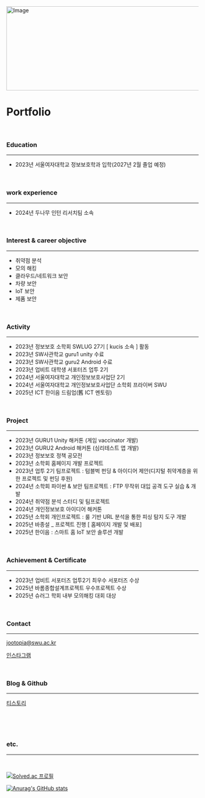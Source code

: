                                                                                                 
<img width="1112" height="220" alt="Image" src="https://github.com/user-attachments/assets/20b767e1-402f-45fc-95eb-e571be8c9b7d" />


# Portfolio
<br>

### Education
---
- 2023년 서울여자대학교 정보보호학과 입학(2027년 2월 졸업 예정)

<br>

### work experience
---

- 2024년 두나무 인턴 리서치팀 소속

<br>

  ### Interest & career objective
---

- 취약점 분석
- 모의 해킹
- 클라우드/네트워크 보안
- 차량 보안
- IoT 보안
- 제품 보안

<br>

### Activity

---

- 2023년 정보보호 소학회 SWLUG 27기 [ kucis 소속 ] 활동
- 2023년 SW사관학교 guru1 unity 수료
- 2023년 SW사관학교 guru2 Android 수료
- 2023년 업비트 대학생 서포터즈 업투 2기
- 2024년 서울여자대학교 개인정보보호사업단 2기
- 2024년 서울여자대학교 개인정보보호사업단 소학회 프라이버 SWU
- 2025년 ICT 한이음 드림업(舊 ICT 멘토링)

<br>

### Project

---
- 2023년 GURU1 Unity  해커톤 (게임 vaccinator 개발)
- 2023년 GURU2 Android  해커톤 (심리테스트 앱 개발)
- 2023년 정보보호 정책 공모전
- 2023년 소학회 홈페이지 개발 프로젝트
- 2023년 업투 2기 팀프로젝트 : 텀블벅 펀딩 & 아이디어 제안(디지털 취약계층을 위한 프로젝트 및 펀딩 후원)
- 2024년 소학회 파이썬 & 보안 팀프로젝트 : FTP 무작위 대입 공격 도구 실습 & 개발
- 2024년 취약점 분석 스터디 및 팀프로젝트
- 2024년 개인정보보호 아이디어 해커톤
- 2025년 소학회 개인프로젝트 : 룰 기반 URL 분석을 통한 피싱 탐지 도구 개발
- 2025년 바종설 _ 프로젝트 진행 [ 홈페이지 개발 및 배포]
- 2025년 한이음 : 스마트 홈 IoT 보안 솔루션 개발

<br>

### Achievement & Certificate

---

- 2023년 업비트 서포터즈  업투2기 최우수 서포터즈 수상
- 2025년 바롬종합설계프로젝트 우수프로젝트 수상
- 2025년 슈러그 학회 내부 모의해킹 대회 대상


<br>

### Contact

--- 

jootopia@swu.ac.kr

[인스타그램](https://www.instagram.com/im_jo0dy?igsh=MW5xeGNscDhkcDlibg==&utm_source=qr)

<br>

### Blog & Github

---

[티스토리](https://jootopia0808.tistory.com/)



<br>
<br>
<br>

### etc.

--- 
<br>

 [![Solved.ac 프로필](http://mazassumnida.wtf/api/v2/generate_badge?boj=jootopia0808)](https://solved.ac/jootopia)

 
 [![Anurag's GitHub stats](https://github-readme-stats.vercel.app/api?username=jo0dy)](https://github.com/jo0dy/github-readme-stats)
<!--
**Jo0dY/Jo0dy** is a ✨ _special_ ✨ repository because its `README.md` (this file) appears on your GitHub profile.

Here are some ideas to get you started:

- 🌱 I’m currently learning ...
- 😄 Pronouns: ...


